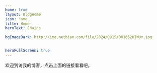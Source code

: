 ```yaml
---
home: true
layout: BlogHome
icon: home
title: Home
heroText: Chains

bgImageDark: http://img.netbian.com/file/2024/0915/001652HIWUx.jpg


heroFullScreen: true
---
```


欢迎到访我的博客，点击上面的链接看看吧。
